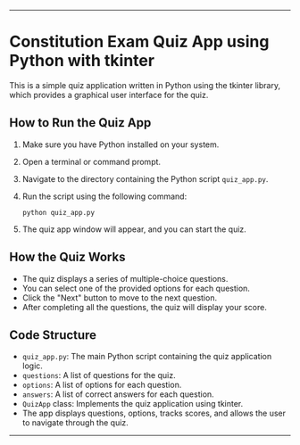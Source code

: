 ---

# Constitution Exam Quiz App using Python with tkinter

This is a simple quiz application written in Python using the tkinter library, which provides a graphical user interface for the quiz.

## How to Run the Quiz App

1. Make sure you have Python installed on your system.

2. Open a terminal or command prompt.

3. Navigate to the directory containing the Python script `quiz_app.py`.

4. Run the script using the following command:
   
   ```
   python quiz_app.py
   ```

5. The quiz app window will appear, and you can start the quiz.

## How the Quiz Works

- The quiz displays a series of multiple-choice questions.
- You can select one of the provided options for each question.
- Click the "Next" button to move to the next question.
- After completing all the questions, the quiz will display your score.

## Code Structure

- `quiz_app.py`: The main Python script containing the quiz application logic.
- `questions`: A list of questions for the quiz.
- `options`: A list of options for each question.
- `answers`: A list of correct answers for each question.
- `QuizApp` class: Implements the quiz application using tkinter.
- The app displays questions, options, tracks scores, and allows the user to navigate through the quiz.

---